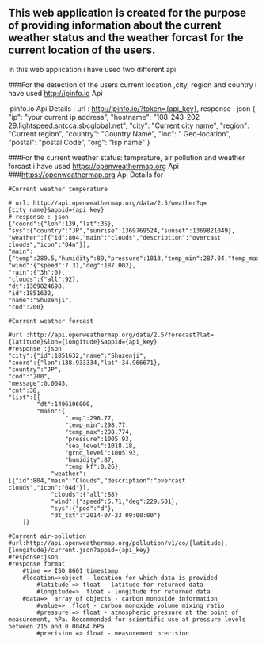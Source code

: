 ## This web application is created for the purpose of providing information about the current weather status and the weather forcast for the current location of the users.

In this web application i have used two different api.

###For the detection of the users current location ,city, region and country i have used http://ipinfo.io Api

ipinfo.io Api Details :
url : http://ipinfo.io/?token={api_key},
response : json
{
  "ip": "your current ip address",
  "hostname": "108-243-202-29.lightspeed.sntcca.sbcglobal.net",
  "city": "Current city name",
  "region": "Current region",
  "country": "Country Name",
  "loc": " Geo-location",
  "postal": "postal Code",
  "org": "Isp name"
}

###For the current weather status: temprature, air pollution and weather forcast i have used https://openweathermap.org Api
###https://openweathermap.org Api Details for

	#Current weather temperature

	# url: http://api.openweathermap.org/data/2.5/weather?q={city_name}&appid={api_key}
	# response : json
	{"coord":{"lon":139,"lat":35},
	"sys":{"country":"JP","sunrise":1369769524,"sunset":1369821049},
	"weather":[{"id":804,"main":"clouds","description":"overcast clouds","icon":"04n"}],
	"main":{"temp":289.5,"humidity":89,"pressure":1013,"temp_min":287.04,"temp_max":292.04},
	"wind":{"speed":7.31,"deg":187.002},
	"rain":{"3h":0},
	"clouds":{"all":92},
	"dt":1369824698,
	"id":1851632,
	"name":"Shuzenji",
	"cod":200}

	#Current weather forcast
	
	#url :http://api.openweathermap.org/data/2.5/forecast?lat={latitude}&lon={longitude}&appid={api_key}
	#response :json
	"city":{"id":1851632,"name":"Shuzenji",
	"coord":{"lon":138.933334,"lat":34.966671},
	"country":"JP",
	"cod":"200",
	"message":0.0045,
	"cnt":38,
	"list":[{
        	"dt":1406106000,
        	"main":{
            		"temp":298.77,
            		"temp_min":298.77,
            		"temp_max":298.774,
            		"pressure":1005.93,
            		"sea_level":1018.18,
            		"grnd_level":1005.93,
            		"humidity":87,
            		"temp_kf":0.26},
        		"weather":[{"id":804,"main":"Clouds","description":"overcast clouds","icon":"04d"}],
        		"clouds":{"all":88},
        		"wind":{"speed":5.71,"deg":229.501},
        		"sys":{"pod":"d"},
        		"dt_txt":"2014-07-23 09:00:00"}
        ]}

	#Current air-pollution
	#url:http://api.openweathermap.org/pollution/v1/co/{latitude},{longitude}/current.json?appid={api_key}
	#response:json
	#response format
		#time => ISO 8601 timestamp
		#location=>object - location for which data is provided
			#latitude => float - latitude for returned data 
			#longitude=>  float - longitude for returned data
		#data=>  array of objects - carbon monoxide information
			#value=>  float - carbon monoxide volume mixing ratio 
			#pressure => float - atmospheric pressure at the point of measurement, hPa. Recommended for scientific use at pressure levels between 215 and 0.00464 hPa 
			#precision => float - measurement precision

